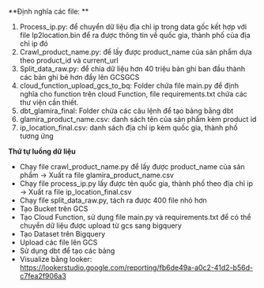 **Định nghĩa các file: **
1. Process_ip.py: để chuyển dữ liệu địa chỉ ip trong data gốc kết hợp với file Ip2location.bin để ra được thông tin về quốc gia, thành phố của địa chỉ ip đó
2. Crawl_product_name.py: để lấy được product_name của sản phẩm dựa theo product_id và current_url
3. Split_data_raw.py: để chia dữ liệu hơn 40 triệu bản ghi ban đầu thành các bản ghi bé hơn đẩy lên GCSGCS
4. cloud_function_upload_gcs_to_bq: Folder chứa file main.py để định nghĩa cho function trên cloud Function, file requirements.txt chứa các thư viện cần thiết.
5. dbt_glamira_final: Folder chứa các câu lệnh để tạo bảng bằng dbt
6. glamira_product_name.csv: danh sách tên của sản phẩm kèm product id
7. ip_location_final.csv: danh sách địa chỉ ip kèm quốc gia, thành phố tương ứng
   
**Thứ tự luồng dữ liệu**
- Chạy file crawl_product_name.py để lấy được product_name của sản phẩm -> Xuất ra file glamira_product_name.csv
- Chạy file process_ip.py lấy được tên quốc gia, thành phố theo địa chỉ ip -> Xuất ra file ip_location_final.csv
- Chạy file split_data_raw.py, tách ra được 400 file nhỏ hơn
- Tạo Bucket trên GCS
- Tạo Cloud Function, sử dụng file main.py và requirements.txt để có thể chuyển dữ liệu được upload từ gcs sang bigquery
- Tạo Dataset trên Bigquery
- Upload các file lên GCS
- Sử dụng dbt để tạo các bảng
- Visualize bằng looker: https://lookerstudio.google.com/reporting/fb6de49a-a0c2-41d2-b56d-c7fea2f906a3
